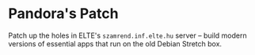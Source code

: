# Pandora's Patch
Patch up the holes in ELTE's `szamrend.inf.elte.hu` server – build modern versions of essential apps that run on the old Debian Stretch box.

